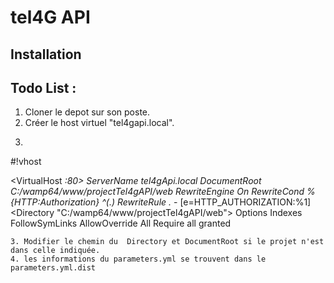 # tel4G API #
## Installation ##

Todo List :
-------

1. Cloner le depot sur son poste.
2. Créer le host virtuel "tel4gapi.local".
3. ```
#!vhost

<VirtualHost *:80>
  	ServerName tel4gApi.local
 	DocumentRoot C:/wamp64/www/projectTel4gAPI/web
 	RewriteEngine On 
        RewriteCond %{HTTP:Authorization} ^(.)
     RewriteRule .* - [e=HTTP_AUTHORIZATION:%1]
 	<Directory  "C:/wamp64/www/projectTel4gAPI/web">
          Options Indexes FollowSymLinks
         AllowOverride All
          Require all granted
 	</Directory>
 </VirtualHost>
```
3. Modifier le chemin du  Directory et DocumentRoot si le projet n'est dans celle indiquée.
4. les informations du parameters.yml se trouvent dans le parameters.yml.dist